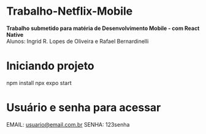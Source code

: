# Trabalho-Netflix-Mobile

<b> Trabalho submetido para matéria de Desenvolvimento Mobile - com React Native </b></br>
Alunos: Ingrid R. Lopes de Oliveira e Rafael Bernardinelli

# Iniciando projeto

npm install
npx expo start

# Usuário e senha para acessar
EMAIL: usuario@email.com.br
SENHA: 123senha 

